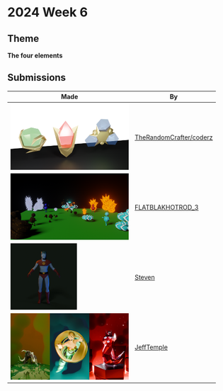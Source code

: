 # 2024 Week 6


## Theme

**The four elements**


## Submissions

| Made | By |
|------|----|
| <img src="./TheRandomCrafter/SpiritualStones.png" height="150" /> | [TheRandomCrafter/coderz](./TheRandomCrafter/) |
| <img src="./FLATBLAKHOTROD_3/FWEA_05.png" height="150" /> | [FLATBLAKHOTROD_3](./FLATBLAKHOTROD_3/) |
| <img src="./Steven/Captain_Planet.jpg" height="150" /> | [Steven](./Steven/) |
| <img src="./JeffTemple/FourElements_FFIVArchFiends.png" height="150" /> | [JeffTemple](./JeffTemple/) |
